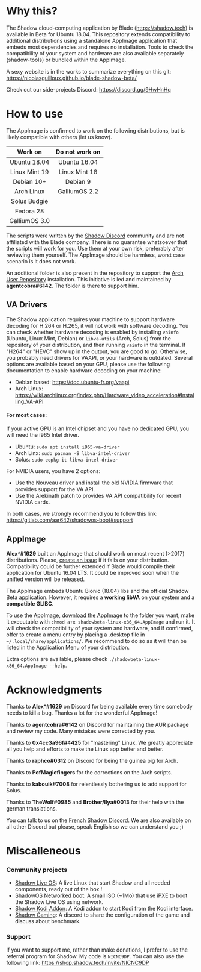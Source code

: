 # Why this?

The Shadow cloud-computing application by Blade (https://shadow.tech) is available in Beta for Ubuntu 18.04. This repository extends compatibility to additional distributions using a standalone AppImage application that embeds most dependencies and requires no installation. Tools to check the compatibility of your system and hardware are also available separately (shadow-tools) or bundled within the AppImage.

A sexy website is in the works to summarize everything on this git: https://nicolasguilloux.github.io/blade-shadow-beta/

Check out our side-projects Discord: https://discord.gg/9HwHnHq

# How to use

The AppImage is confirmed to work on the following distributions, but is likely compatible with others (let us know).

|  Work on      |  Do not work on  |
|      :-:      |        :-:       |
| Ubuntu 18.04  | Ubuntu 16.04     |
| Linux Mint 19 | Linux Mint 18    |
| Debian 10+    | Debian 9         |
| Arch Linux    | GalliumOS 2.2    |
| Solus Budgie  |                  |
| Fedora 28     |                  |
| GalliumOS 3.0 |                  |

The scripts were written by the [Shadow Discord](https://discord.gg/shadowtech) community and are not affiliated with the Blade company. There is no guarantee whatsoever that the scripts will work for you. Use them at your own risk, preferably after reviewing them yourself. The AppImage should be harmless, worst case scenario is it does not work.

An additional folder is also present in the repository to support the [Arch User Repository](https://wiki.archlinux.org/index.php/Arch_User_Repository) installation. This initiative is led and maintained by **agentcobra#6142**. The folder is there to support him.

## VA Drivers

The Shadow application requires your machine to support hardware decoding for H.264 or H.265, it will not work with software decoding. You can check whether hardware decoding is enabled by installing `vainfo` (Ubuntu, Linux Mint, Debian) or `libva-utils` (Arch, Solus) from the repository of your distribution, and then running `vainfo` in the terminal. If "H264" or "HEVC" show up in the output, you are good to go. Otherwise, you probably need drivers for VAAPI, or your hardware is outdated. Several options are available based on your GPU, please use the following documentation to enable hardware decoding on your machine:

- Debian based: https://doc.ubuntu-fr.org/vaapi
- Arch Linux: https://wiki.archlinux.org/index.php/Hardware_video_acceleration#Installing_VA-API

#### For most cases:

If your active GPU is an Intel chipset and you have no dedicated GPU, you will need the i965 Intel driver.
- Ubuntu: `sudo apt install i965-va-driver`
- Arch Linx: `sudo pacman -S libva-intel-driver`
- Solus: `sudo eopkg it libva-intel-driver`

For NVIDIA users, you have 2 options:
- Use the Nouveau driver and install the old NVIDIA firmware that provides support for the VA API.
- Use the Arekinath patch to provides VA API compatibility for recent NVIDIA cards.

In both cases, we strongly recommend you to follow this link: https://gitlab.com/aar642/shadowos-boot#support

## AppImage

**Alex^#1629** built an AppImage that should work on most recent (>2017) distributions. Please, [create an issue](https://github.com/NicolasGuilloux/blade-shadow-beta/issues/new) if it fails on your distribution. Compatibility could be further extended if Blade would compile their application for Ubuntu 16.04 LTS. It could be improved soon when the unified version will be released.

The AppImage embeds Ubuntu Bionic (18.04) libs and the official Shadow Beta application. However, it requires a **working libVA** on your system and a **compatible GLIBC**.

To use the AppImage, [download the AppImage](https://nicolasguilloux.github.io/blade-shadow-beta/#appimage) to the folder you want, make it executable with `chmod a+x shadowbeta-linux-x86_64.AppImage` and run it. It will check the compatibility of your system and hardware, and if confirmed, offer to create a menu entry by placing a .desktop file in `~/.local/share/applications/`. We recommend to do so as it will then be listed in the Application Menu of your distribution.

Extra options are available, please check `./shadowbeta-linux-x86_64.AppImage --help`.


# Acknowledgments

Thanks to **Alex^#1629** on Discord for being available every time somebody needs to kill a bug. Thanks a lot for the wonderful AppImage!

Thanks to **agentcobra#6142** on Discord for maintaining the AUR package and review my code. Many mistakes were corrected by you.

Thanks to **0x4cc3a96f#4425** for "mastering" Linux. We greatly appreciate all you help and efforts to make the Linux app better and better.

Thanks to **raphco#0312** on Discord for being the guinea pig for Arch.

Thanks to **PofMagicfingers** for the corrections on the Arch scripts.

Thanks to **kabouik#7008** for relentlessly bothering us to add support for Solus.

Thanks to **TheWolf#0985** and **Brother/Ilya#0013** for their help with the german translations.

You can talk to us on the [French Shadow Discord](https://discord.gg/shadowtech). We are also available on all other Discord but please, speak English so we can understand you ;)


# Miscalleneous


### Community projects

- [Shadow Live OS](https://gitlab.com/NicolasGuilloux/shadow-live-os): A live Linux that start Shadow and all needed components, ready out of the box !
- [ShadowOS Networked boot](https://gitlab.com/aar642/shadowos-boot): A small ISO (~1Mo) that use iPXE to boot the Shadow Live OS using network.
- [Shadow Kodi Addon](https://gitlab.com/NicolasGuilloux/shadow-kodi-addon/tree/master): A Kodi addon to start Kodi from the Kodi interface.
- [Shadow Gaming](https://discord.gg/5yhkeV5): A discord to share the configuration of the game and discuss about benchmark.

### Support

If you want to support me, rather than make donations, I prefer to use the referral program for Shadow. My code is `NICNC9DP`. You can also use the following link:  https://shop.shadow.tech/invite/NICNC9DP
